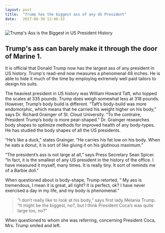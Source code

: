 ```yaml
---
layout: post
title:  "Trump has the biggest ass of any US President"
date:   2017-06-30 12:46:32
---
```


![Trump's Ass is the Biggest in US President History](http://imgur.com/SnFDPCy.jpg)

## Trump's ass can barely make it through the door of Marine 1.

It is official that Donald Trump now has the largest ass of any president in US history.  Trump's read-end now measures a phenomenal 48 inches.  He is able to hide it much of the time by employing extremely well paid tailors to design his suits.

The heaviest president in US history was William Howard Taft, who topped the scales at 335 pounds.  Trump does weigh somewhat less at 318 pounds.  However, Trump’s body build is different.  “Taft’s body-build was more endomorphic, which means that he carried his weight higher on his body,”  says Dr. Richard Grainger of St. Cloud University.  “To the contraire, President Trump’s body is more pear-shaped.”  Dr. Grainger researches body shapes to optimize methods for improved health of any body-types.  He has studied the body shapes of all the US presidents.
 
“He’s like a duck,” states Grainger.  “He carries his fat low on his body.  When he eats a donut, it is sort of like gluing it on his glutinous maximum.”

“The president’s ass is not large at all,” says Press Secretary Sean Spicer.  “In fact, it is the smallest of any US president in the history of the office.  I have measured it myself, many times.  It is really tiny.  It sort of reminds me of a Barbie doll.”

When questioned about is body-shape, Trump retorted, “ My ass is tremendous, I mean it is great, all right?  It is perfect, ok?  I have never exercised a day in my life, and my body is phenomenal.”

>”I don’t really like to look at his body,” says first lady Melania Trump.  “It might be the biggest, no?, but I think President Coca’s was quite large too, no?”

When questioned to whom she was referring, concerning President Coca, Mrs. Trump smiled and left.

